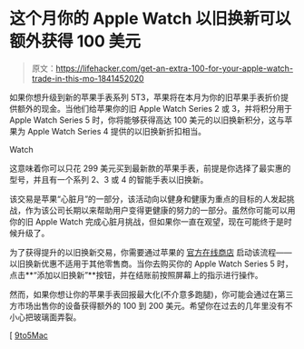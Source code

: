 # 这个月你的 Apple Watch 以旧换新可以额外获得 100 美元

> 原文：<https://lifehacker.com/get-an-extra-100-for-your-apple-watch-trade-in-this-mo-1841452020>

如果你想升级到新的苹果手表系列 5T3，苹果将在本月为你的旧苹果手表折价提供额外的现金。当他们给苹果你的旧 Apple Watch Series 2 或 3，并将积分用于 Apple Watch Series 5 时，你将能够获得高达 100 美元的以旧换新积分，这与苹果为 Apple Watch Series 4 提供的以旧换新折扣相当。

Watch

这意味着你可以只花 299 美元买到最新款的苹果手表，前提是你选择了最实惠的型号，并且有一个系列 2、3 或 4 的智能手表以旧换新。

该交易是苹果“心脏月”的一部分，该活动向以健身和健康为重点的目标的人发起挑战，作为该公司长期以来帮助用户变得更健康的努力的一部分。虽然你可能可以用你的旧 Apple Watch 完成心脏月挑战，但如果你一直在观望，现在可能终于是时候升级了。

为了获得提升的以旧换新交易，你需要通过苹果的 [官方在线商店](https://www.apple.com/watch/) 启动该流程——以旧换新优惠不适用于其他零售商。当你去购买你的 Apple Watch Series 5 时，点击**“添加以旧换新”**按钮，并在结账前按照屏幕上的指示进行操作。

然而，如果你想让你的苹果手表回报最大化(不介意多跑腿)，你可能会通过在第三方市场出售你的设备获得额外的 100 到 200 美元。希望你在过去的几年里没有不小心把玻璃面弄裂。

[ [9to5Mac](https://9to5mac.com/2020/02/03/apple-bumps-apple-watch-trade-in-values/)